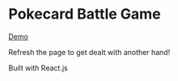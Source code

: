 # Pokecard Battle Game

[Demo](https://rct-pokedex.s3.amazonaws.com/index.html)

Refresh the page to get dealt with another hand!

Built with React.js
